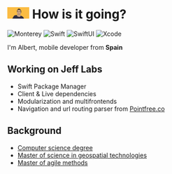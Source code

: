 <h1>
<img src="images/portrait.png" width="50" /> How is it going?
</h1>

<p> 
  <img alt="Monterey" src="https://img.shields.io/badge/macos-monterey-purple.svg" /> 
  <img alt="Swift" src="https://img.shields.io/badge/swift-5.6-orange.svg" /> 
  <img alt="SwiftUI" src="https://img.shields.io/badge/swiftui-3.0-darkblue" />
  <img alt="Xcode" src="https://img.shields.io/badge/xcode-13-blue" />
</p>

<p>I'm Albert, mobile developer from <b>Spain</b>

<h2>
Working on Jeff Labs
</h2>

<ul>
<li>Swift Package Manager</li>
<li>Client & Live dependencies</li>
<li>Modularization and multifrontends</li>
<li>Navigation and url routing parser from <a style="text-decorations:none; color:inherit;" href="https://www.pointfree.co">Pointfree.co</a></li>
</ul>

<h2>Background</h2>

<ul>
<li><a style="text-decorations:none; color:inherit;" href="https://www.uji.es/estudis/base/2022/graus/informatica/">Computer science degree</a></li>
<li><a style="text-decorations:none; color:inherit;" href="https://mastergeotech.info/">Master of science in geospatial technologies</a></li>
<li><a style="text-decorations:none; color:inherit;" href="https://www.salleurl.edu/es/estudios/master-en-metodos-agiles">Master of agile methods</a></li>
</ul>
